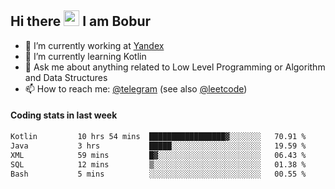 ## Hi there <img src="https://media.giphy.com/media/hvRJCLFzcasrR4ia7z/giphy.gif" width="25px" height="25px"> I am Bobur

- 💼 I’m currently working at [Yandex](https://yandex.ru/)
- 🌱 I’m currently learning Kotlin
- 💬 Ask me about anything related to Low Level Programming or Algorithm and Data Structures
- 📫 How to reach me: [@telegram](https://t.me/octoant) (see also [@leetcode](https://leetcode.com/octoant/))    

#### Coding stats in last week

<!--START_SECTION:waka-->

```txt
Kotlin         10 hrs 54 mins  █████████████████▓░░░░░░░   70.91 %
Java           3 hrs           █████░░░░░░░░░░░░░░░░░░░░   19.59 %
XML            59 mins         █▓░░░░░░░░░░░░░░░░░░░░░░░   06.43 %
SQL            12 mins         ▒░░░░░░░░░░░░░░░░░░░░░░░░   01.38 %
Bash           5 mins          ░░░░░░░░░░░░░░░░░░░░░░░░░   00.55 %
```

<!--END_SECTION:waka-->
